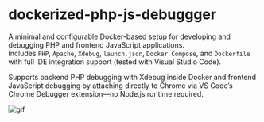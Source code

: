 # dockerized-php-js-debuggger

A minimal and configurable Docker-based setup for developing and debugging PHP and frontend JavaScript applications.  
Includes `PHP`, `Apache`, `Xdebug`, `launch.json`, `Docker Compose`, and `Dockerfile` with full IDE integration support (tested with Visual Studio Code).

Supports backend PHP debugging with Xdebug inside Docker and frontend JavaScript debugging by attaching directly to Chrome via VS Code’s Chrome Debugger extension—no Node.js runtime required.

![gif](https://github.com/user-attachments/assets/5ccc7536-24d2-41dc-bd87-5da6c2bf309d)
